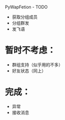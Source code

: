 ﻿PyWapFetion - TODO  

* 获取分组成员  
* 分组群发  
* 发飞语  


暂时不考虑： 
====

* 群组支持（似乎用的不多）  
* 好友状态（同上）  

完成：
====
* 异常
* 接收消息

